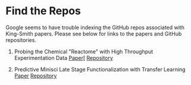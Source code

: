 # Find the Repos
Google seems to have trouble indexing the GitHub repos associated with King-Smith papers. Please see below for links to the papers and GitHub repositories.

1. Probing the Chemical "Reactome" with High Throughput Experimentation Data
   [Paper](https://chemrxiv.org/engage/chemrxiv/article-details/64f74524dd1a73847f3e76e8)[
   [Repository](https://github.com/emmaking-smith/HiTEA)

2. Predictive Minisci Late Stage Functionalization with Transfer Learning
   [Paper](https://chemrxiv.org/engage/chemrxiv/article-details/64f7471679853bbd78275e41)
   [Repository](https://github.com/emmaking-smith/SET_LSF_CODE)
